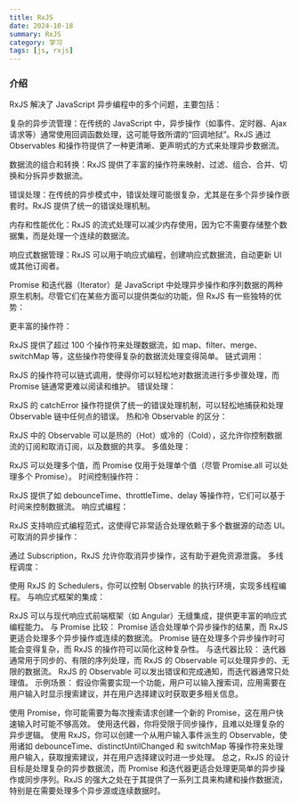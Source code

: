 ```yaml
---
title: RxJS
date: 2024-10-18
summary: RxJS
category: 学习
tags: [js, rxjs]
---
```


### 介绍
RxJS 解决了 JavaScript 异步编程中的多个问题，主要包括：

复杂的异步流管理：在传统的 JavaScript 中，异步操作（如事件、定时器、Ajax 请求等）通常使用回调函数处理，这可能导致所谓的“回调地狱”。RxJS 通过 Observables 和操作符提供了一种更清晰、更声明式的方式来处理异步数据流。

数据流的组合和转换：RxJS 提供了丰富的操作符来映射、过滤、组合、合并、切换和分拆异步数据流。

错误处理：在传统的异步模式中，错误处理可能很复杂，尤其是在多个异步操作嵌套时。RxJS 提供了统一的错误处理机制。

内存和性能优化：RxJS 的流式处理可以减少内存使用，因为它不需要存储整个数据集，而是处理一个连续的数据流。

响应式数据管理：RxJS 可以用于响应式编程，创建响应式数据流，自动更新 UI 或其他订阅者。



Promise 和迭代器（Iterator）是 JavaScript 中处理异步操作和序列数据的两种原生机制。尽管它们在某些方面可以提供类似的功能，但 RxJS 有一些独特的优势：

更丰富的操作符：

RxJS 提供了超过 100 个操作符来处理数据流，如 map、filter、merge、switchMap 等，这些操作符使得复杂的数据流处理变得简单。
链式调用：

RxJS 的操作符可以链式调用，使得你可以轻松地对数据流进行多步骤处理，而 Promise 链通常更难以阅读和维护。
错误处理：

RxJS 的 catchError 操作符提供了统一的错误处理机制，可以轻松地捕获和处理 Observable 链中任何点的错误。
热和冷 Observable 的区分：

RxJS 中的 Observable 可以是热的（Hot）或冷的（Cold），这允许你控制数据流的订阅和取消订阅，以及数据的共享。
多值处理：

RxJS 可以处理多个值，而 Promise 仅用于处理单个值（尽管 Promise.all 可以处理多个 Promise）。
时间控制操作符：

RxJS 提供了如 debounceTime、throttleTime、delay 等操作符，它们可以基于时间来控制数据流。
响应式编程：

RxJS 支持响应式编程范式，这使得它非常适合处理依赖于多个数据源的动态 UI。
可取消的异步操作：

通过 Subscription，RxJS 允许你取消异步操作，这有助于避免资源泄露。
多线程调度：

使用 RxJS 的 Schedulers，你可以控制 Observable 的执行环境，实现多线程编程。
与响应式框架的集成：

RxJS 可以与现代响应式前端框架（如 Angular）无缝集成，提供更丰富的响应式编程能力。
与 Promise 比较：
Promise 适合处理单个异步操作的结果，而 RxJS 更适合处理多个异步操作或连续的数据流。
Promise 链在处理多个异步操作时可能会变得复杂，而 RxJS 的操作符可以简化这种复杂性。
与迭代器比较：
迭代器通常用于同步的、有限的序列处理，而 RxJS 的 Observable 可以处理异步的、无限的数据流。
RxJS 的 Observable 可以发出错误和完成通知，而迭代器通常只处理值。
示例场景：
假设你需要实现一个功能，用户可以输入搜索词，应用需要在用户输入时显示搜索建议，并在用户选择建议时获取更多相关信息。

使用 Promise，你可能需要为每次搜索请求创建一个新的 Promise，这在用户快速输入时可能不够高效。
使用迭代器，你将受限于同步操作，且难以处理复杂的异步逻辑。
使用 RxJS，你可以创建一个从用户输入事件派生的 Observable，使用诸如 debounceTime、distinctUntilChanged 和 switchMap 等操作符来处理用户输入，获取搜索建议，并在用户选择建议时进一步处理。
总之，RxJS 的设计目标是处理复杂的异步数据流，而 Promise 和迭代器更适合处理更简单的异步操作或同步序列。RxJS 的强大之处在于其提供了一系列工具来构建和操作数据流，特别是在需要处理多个异步源或连续数据时。

